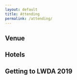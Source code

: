 ```yaml
---
layout: default
title: Attending
permalink: /attending/
---
```


## Venue

## Hotels

## Getting to LWDA 2019
